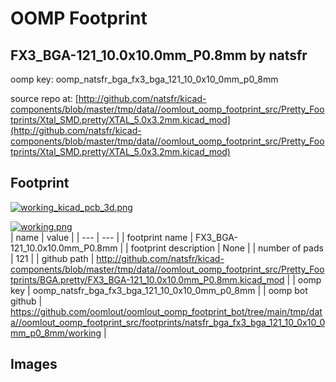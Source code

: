 # OOMP Footprint  
## FX3_BGA-121_10.0x10.0mm_P0.8mm  by natsfr  
  
oomp key: oomp_natsfr_bga_fx3_bga_121_10_0x10_0mm_p0_8mm  
  
source repo at: [http://github.com/natsfr/kicad-components/blob/master/tmp/data//oomlout_oomp_footprint_src/Pretty_Footprints/Xtal_SMD.pretty/XTAL_5.0x3.2mm.kicad_mod](http://github.com/natsfr/kicad-components/blob/master/tmp/data//oomlout_oomp_footprint_src/Pretty_Footprints/Xtal_SMD.pretty/XTAL_5.0x3.2mm.kicad_mod)  
## Footprint  
  
[![working_kicad_pcb_3d.png](working_kicad_pcb_3d_600.png)](working_kicad_pcb_3d.png)  
  
[![working.png](working_600.png)](working.png)  
| name | value | 
| --- | --- | 
| footprint name | FX3_BGA-121_10.0x10.0mm_P0.8mm | 
| footprint description | None | 
| number of pads | 121 | 
| github path | http://github.com/natsfr/kicad-components/blob/master/tmp/data//oomlout_oomp_footprint_src/Pretty_Footprints/BGA.pretty/FX3_BGA-121_10.0x10.0mm_P0.8mm.kicad_mod | 
| oomp key | oomp_natsfr_bga_fx3_bga_121_10_0x10_0mm_p0_8mm | 
| oomp bot github | https://github.com/oomlout/oomlout_oomp_footprint_bot/tree/main/tmp/data//oomlout_oomp_footprint_src/footprints/natsfr_bga_fx3_bga_121_10_0x10_0mm_p0_8mm/working | 
## Images  
